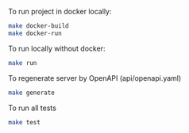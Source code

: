 To run project in docker locally:
```bash
make docker-build
make docker-run
```

To run locally without docker:
```bash
make run
```

To regenerate server by OpenAPI (api/openapi.yaml)
```bash
make generate
```

To run all tests
```bash
make test
```